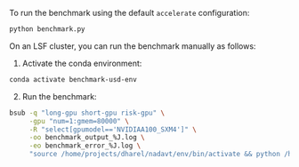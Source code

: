To run the benchmark using the default `accelerate` configuration:
```bash
python benchmark.py
```

<!-- To enable offloading to CPU when running on a single node with a single GPU:
```bash
source ../.env
accelerate launch --config_file accelerate_config_single_gpu.yaml benchmark.py
``` -->

On an LSF cluster, you can run the benchmark manually as follows:
1. Activate the conda environment:
```bash
conda activate benchmark-usd-env
```
2. Run the benchmark:
```bash
bsub -q "long-gpu short-gpu risk-gpu" \
     -gpu "num=1:gmem=80000" \
     -R "select[gpumodel=='NVIDIAA100_SXM4']" \
     -oo benchmark_output_%J.log \
     -eo benchmark_error_%J.log \
     "source /home/projects/dharel/nadavt/env/bin/activate && python /home/projects/dharel/nadavt/repos/transformers/benchmark_usd/benchmark.py"
```

